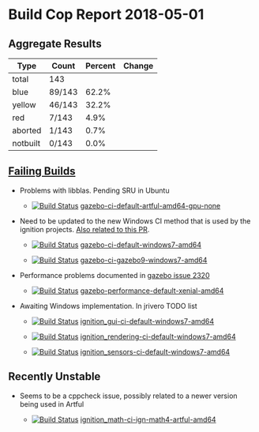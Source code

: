 # Build Cop Report 2018-05-01

## Aggregate Results

| Type | Count | Percent | Change |
|--|--|--|--|
| total | 143 | |  |
| blue | 89/143 | 62.2% |  |
| yellow | 46/143 | 32.2% |  |
| red | 7/143 | 4.9% |  |
| aborted | 1/143 | 0.7% |  |
| notbuilt | 0/143 | 0.0% |  |

## [Failing Builds](https://build.osrfoundation.org/view/main/view/BuildCopFail/)

* Problems with libblas. Pending SRU in Ubuntu

    * [![Build Status](https://build.osrfoundation.org/job/gazebo-ci-default-artful-amd64-gpu-none//badge/icon)](https://build.osrfoundation.org/job/gazebo-ci-default-artful-amd64-gpu-none/) [gazebo-ci-default-artful-amd64-gpu-none](https://build.osrfoundation.org/job/gazebo-ci-default-artful-amd64-gpu-none/)

* Need to be updated to the new Windows CI method that is used by the ignition projects. [Also related to this PR](https://bitbucket.org/osrf/release-tools/pull-requests/529/).

    * [![Build Status](https://build.osrfoundation.org/job/gazebo-ci-default-windows7-amd64//badge/icon)](https://build.osrfoundation.org/job/gazebo-ci-default-windows7-amd64/) [gazebo-ci-default-windows7-amd64](https://build.osrfoundation.org/job/gazebo-ci-default-windows7-amd64/)

    * [![Build Status](https://build.osrfoundation.org/job/gazebo-ci-gazebo9-windows7-amd64//badge/icon)](https://build.osrfoundation.org/job/gazebo-ci-gazebo9-windows7-amd64/) [gazebo-ci-gazebo9-windows7-amd64](https://build.osrfoundation.org/job/gazebo-ci-gazebo9-windows7-amd64/)

* Performance problems documented in [gazebo issue 2320](https://bitbucket.org/osrf/gazebo/issues/2320/)

    * [![Build Status](https://build.osrfoundation.org/job/gazebo-performance-default-xenial-amd64//badge/icon)](https://build.osrfoundation.org/job/gazebo-performance-default-xenial-amd64/) [gazebo-performance-default-xenial-amd64](https://build.osrfoundation.org/job/gazebo-performance-default-xenial-amd64/)

* Awaiting Windows implementation. In jrivero TODO list

    * [![Build Status](https://build.osrfoundation.org/job/ignition_gui-ci-default-windows7-amd64//badge/icon)](https://build.osrfoundation.org/job/ignition_gui-ci-default-windows7-amd64/) [ignition_gui-ci-default-windows7-amd64](https://build.osrfoundation.org/job/ignition_gui-ci-default-windows7-amd64/)

    * [![Build Status](https://build.osrfoundation.org/job/ignition_rendering-ci-default-windows7-amd64//badge/icon)](https://build.osrfoundation.org/job/ignition_rendering-ci-default-windows7-amd64/) [ignition_rendering-ci-default-windows7-amd64](https://build.osrfoundation.org/job/ignition_rendering-ci-default-windows7-amd64/)

    * [![Build Status](https://build.osrfoundation.org/job/ignition_sensors-ci-default-windows7-amd64//badge/icon)](https://build.osrfoundation.org/job/ignition_sensors-ci-default-windows7-amd64/) [ignition_sensors-ci-default-windows7-amd64](https://build.osrfoundation.org/job/ignition_sensors-ci-default-windows7-amd64/)


## Recently Unstable

* Seems to be a cppcheck issue, possibly related to a newer version being used in Artful

    * [![Build Status](https://build.osrfoundation.org/view/main/view/BuildCopFail/job/ignition_math-ci-ign-math4-artful-amd64/)](https://build.osrfoundation.org/view/main/view/BuildCopFail/job/ignition_math-ci-ign-math4-artful-amd64/) [ignition_math-ci-ign-math4-artful-amd64](https://build.osrfoundation.org/view/main/view/BuildCopFail/job/ignition_math-ci-ign-math4-artful-amd64/)